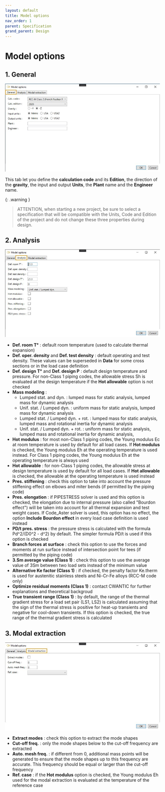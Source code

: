 ```yaml
---
layout: default
title: Model options
nav_order: 1
parent: Specification
grand_parent: Design
---
```


# Model options

## 1. General

![Image](../../Images/Options1.jpg)

This tab let you define the **calculation code** and its **Edition**, the direction of the **gravity**, the input and output **Units**, the **Plant** name and the **Engineer** name.

{: .warning }
> ATTENTION, when starting a new project, be sure to select a specification that will be compatible with the Units, Code and Edition of the project and do not change these three properties during design.


## 2. Analysis

![Image](../../Images/Options2.jpg)

- **Def. room T°** : default room temperature (used to calculate thermal expansion)
- **Def. oper. density** and **Def. test density** : default operating and test density. These values can be superseded in **Data** for some cross sections or in the load case definition
- **Def. design T°** and **Def. design P** : default design temperature and pressure. For non-Class 1 piping codes, the allowable stress Sh is evaluated at the design temperature if the **Hot allowable** option is not checked
- **Mass modeling** :
    - Lumped stat. and dyn. : lumped mass for static analysis, lumped mass for dynamic analysis
    - Unif. stat. / Lumped dyn. : uniform mass for static analysis, lumped mass for dynamic analysis
    - Lumped stat. / Lumped dyn. + rot. : lumped mass for static analysis, lumped mass and rotational inertia for dynamic analysis
    - Unif. stat. / Lumped dyn. + rot. : uniform mass for static analysis, lumped mass and rotational inertia for dynamic analysis,
- **Hot modulus** : for most non-Class 1 piping codes, the Young modulus Ec at room temperature is used by default for all load cases. If **Hot modulus** is checked, the Young modulus Eh at the operating temperature is used instead. For Class 1 piping codes, the Young modulus Eh at the operating temperature is always used
- **Hot allowable** : for non-Class 1 piping codes, the allowable stress at design temperature is used by default for all load cases. If **Hot allowable** is checked, the allowable at the operating temperature is used instead
- **Pres. stiffening** : check this option to take into account the pressure stiffening effect on elbows and miter bends (if permitted by the piping code) 
- **Pres. elongation** : if PIPESTRESS solver is used and this option is checked, the elongation due to internal pressure (also called "Bourdon effect") will be taken into account for all thermal expansion and test weight cases. If Code_Aster solver is used, this option has no effect, the option **Include Bourdon effect** in every load case definition is used instead
- **PD/t pres. stress** : the pressure stress is calculated with the formula Pd^2/(D0^2 - d^2) by default. The simpler formula PD/t is used if this option is checked 
- **Branch forces at surface** : check this option to use the forces and moments at run surface instead of intersection point for tees (if permitted by the piping code)
- **3.Sm average value (Class 1)** : check this option to use the average value of 3Sm between two load sets instead of the minimum value
- **Alternative Ke factor (Class 1)** : if checked, the penalty factor Ke.therm is used for austenitic stainless steels and Ni-Cr-Fe alloys (RCC-M code only)
- **Optimize residual moments (Class 1)** : contact CWANTIC for further explanations and theoretical backgroud
- **True transient range (Class 1)** : by default, the range of the thermal gradient stress for a load set pair (LS1, LS2) is calculated assuming that the sign of the thermal stress is positive for heat-up transients and negative for cool-down transients. If this option is checked, the true range of the thermal gradient stress is calculated

## 3. Modal extraction

![Image](../../Images/Options3.jpg)

- **Extract modes** : check this option to extract the mode shapes
- **Cut-off freq.** : only the mode shapes below to the cut-off frequency are extracted 
- **Auto. mesh freq.** : if different from 0, additional mass points will be generated to ensure that the mode shapes up to this frequency are accurate. This frequency should be equal or larger than the cut-off frequency
- **Ref. case** : if the **Hot modulus** option is checked, the Young modulus Eh used for the modal extraction is evaluated at the temperature of the reference case 
